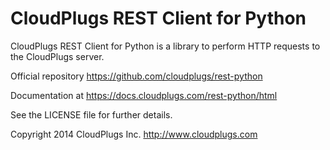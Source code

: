 CloudPlugs REST Client for Python
=================================

CloudPlugs REST Client for Python is a library to perform HTTP requests to the CloudPlugs server.

Official repository https://github.com/cloudplugs/rest-python

Documentation at https://docs.cloudplugs.com/rest-python/html

See the LICENSE file for further details.

Copyright 2014 CloudPlugs Inc.  http://www.cloudplugs.com
